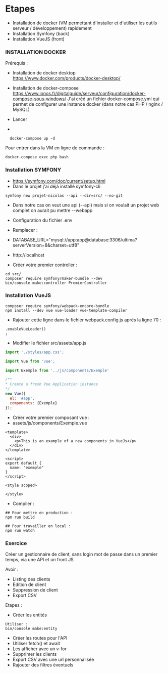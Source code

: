 # Etapes

- Installation de docker (VM permettant d'installer et d'utiliser les outils serveur / développement) rapidement
- Installation Symfony (back)
- Installation VueJS (front)

### INSTALLATION DOCKER ###
Prérequis : 
- Installation de docker desktop https://www.docker.com/products/docker-desktop/
- Installation de docker-compose https://www.ionos.fr/digitalguide/serveur/configuration/docker-compose-sous-windows/
J'ai créé un fichier docker-compose.yml qui permet de configurer une instance docker (dans notre cas PHP / nginx / MySQL)
  
- Lancer 
- 
```
  docker-compose up -d
```

Pour entrer dans la VM en ligne de commande :
```shell
docker-compose exec php bash
```

### Installation SYMFONY ###
- https://symfony.com/doc/current/setup.html
- Dans le projet j'ai déjà installé symfony-cli
```
symfony new projet-nicolas --api --dir=src/ --no-git
```
- Dans notre cas on veut une api (--api) mais si on voulait un projet web complet on aurait pu mettre --webapp 
- Configuration du fichier .env 
- Remplacer :  
- DATABASE_URL="mysql://app:app@database:3306/ultima?serverVersion=8&charset=utf8"
  
- http://localhost
- Créer votre premier controller : 

```shell
cd src/
composer require symfony/maker-bundle --dev
bin/console make:controller PremierController
```

### Installation VueJS ###

```shell
composer require symfony/webpack-encore-bundle
npm install --dev vue vue-loader vue-template-compiler
```
- Rajouter cette ligne dans le fichier webpack.config.js après la ligne 70 :

```shell
.enableVueLoader()
; 
```
- Modifier le fichier src/assets/app.js

```js 
import './styles/app.css';

import Vue from 'vue';

import Exemple from '../js/components/Exemple'

/**
* Create a fresh Vue Application instance
*/
new Vue({
  el: '#app',
  components: {Exemple}
});
```
- Créer votre premier composant vue :
- assets/js/components/Exemple.vue
```shell
<template>
  <div>
    <p>This is an example of a new components in VueJs</p>
  </div>
</template>

<script>
export default {
  name: "exemple"
}
</script>

<style scoped>

</style>
```

- Compiler :

```shell
## Pour mettre en production : 
npm run build

## Pour travailler en local : 
npm run watch  
```

### Exercice ###

Créer un gestionnaire de client, sans login mot de passe dans un premier temps, via une API 
et un front JS

Avoir : 
- Listing des clients
- Edition de client
- Suppression de client
- Export CSV

Etapes : 

- Créer les entités
```
Utiliser : 
bin/console make:entity
  ```
- Créer les routes pour l'API 
- Utiliser fetch() et await 
- Les afficher avec un v-for
- Supprimer les clients 
- Export CSV avec une url personnalisée 
- Rajouter des filtres éventuels 